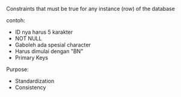 Constraints that must be true for any instance (row) of the database

contoh: 
- ID nya harus 5 karakter
- NOT NULL
- Gaboleh ada spesial character
- Harus dimulai dengan "BN"
- Primary Keys

Purpose:
- Standardization
- Consistency

